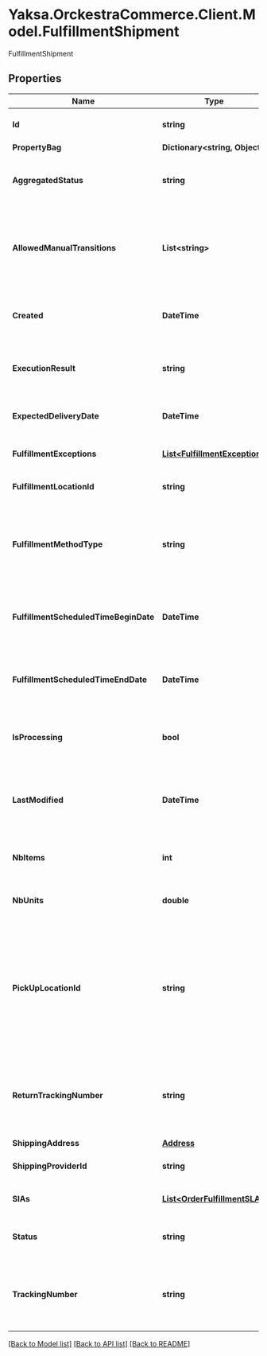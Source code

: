 # Yaksa.OrckestraCommerce.Client.Model.FulfillmentShipment
FulfillmentShipment

## Properties

Name | Type | Description | Notes
------------ | ------------- | ------------- | -------------
**Id** | **string** | The unique identifier of the entity. | 
**PropertyBag** | **Dictionary&lt;string, Object&gt;** |  | [optional] 
**AggregatedStatus** | **string** | The name of the aggregated status when applicable. | [optional] 
**AllowedManualTransitions** | **List&lt;string&gt;** | a list of allowed manual transitions from the shipment current status. | [optional] 
**Created** | **DateTime** | Date the shipment fullfillment was created. | [optional] 
**ExecutionResult** | **string** | The execution result of the shipment processing. | [optional] 
**ExpectedDeliveryDate** | **DateTime** | The expected delivery date. | [optional] 
**FulfillmentExceptions** | [**List&lt;FulfillmentException&gt;**](FulfillmentException.md) | The fulfillment exceptions. | [optional] 
**FulfillmentLocationId** | **string** | The fulfillment location id. | [optional] 
**FulfillmentMethodType** | **string** | The Fulfillment Method Type that will be used to complete the shipment. | [optional] 
**FulfillmentScheduledTimeBeginDate** | **DateTime** | The begin date and time scheduled for the fulfillment. | [optional] 
**FulfillmentScheduledTimeEndDate** | **DateTime** | The end date and time scheduled for the fulfillment. | [optional] 
**IsProcessing** | **bool** | A value indicating whether the shipment is processing. | [optional] 
**LastModified** | **DateTime** | Date that the last modification was applied to the shipment fullfillment. | [optional] 
**NbItems** | **int** | The number of items in the shipment. | [optional] 
**NbUnits** | **double** | The number of units in the shipment. | [optional] 
**PickUpLocationId** | **string** | The pick-up location identifier required when the selected shipping method type is ship to store; any value will be ignored otherwise. | [optional] 
**ReturnTrackingNumber** | **string** | The shipment return tracking number provided by the shipping provider. | [optional] 
**ShippingAddress** | [**Address**](Address.md) |  | [optional] 
**ShippingProviderId** | **string** | The fulfillment provider id. | [optional] 
**SlAs** | [**List&lt;OrderFulfillmentSLA&gt;**](OrderFulfillmentSLA.md) | The fulfillment SLAs. | [optional] 
**Status** | **string** | The current status of the shipment. | [optional] 
**TrackingNumber** | **string** | The shipment tracking number provided by the shipping provider. | [optional] 

[[Back to Model list]](../README.md#documentation-for-models) [[Back to API list]](../README.md#documentation-for-api-endpoints) [[Back to README]](../README.md)

